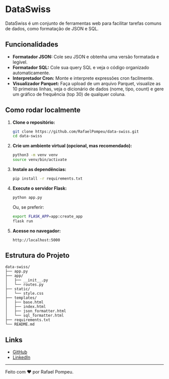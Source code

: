 # DataSwiss

DataSwiss é um conjunto de ferramentas web para facilitar tarefas comuns de dados, como formatação de JSON e SQL.

## Funcionalidades

- **Formatador JSON:** Cole seu JSON e obtenha uma versão formatada e legível.
- **Formatador SQL:** Cole sua query SQL e veja o código organizado automaticamente.
- **Interpretador Cron:** Monte e interprete expressões cron facilmente.
- **Visualizador Parquet:** Faça upload de um arquivo Parquet, visualize as 10 primeiras linhas, veja o dicionário de dados (nome, tipo, count) e gere um gráfico de frequência (top 30) de qualquer coluna.

## Como rodar localmente

1. **Clone o repositório:**
   ```bash
   git clone https://github.com/RafaelPompeu/data-swiss.git
   cd data-swiss
   ```

2. **Crie um ambiente virtual (opcional, mas recomendado):**
   ```bash
   python3 -m venv venv
   source venv/bin/activate
   ```

3. **Instale as dependências:**
   ```bash
   pip install -r requirements.txt
   ```

4. **Execute o servidor Flask:**
   ```bash
   python app.py
   ```
   Ou, se preferir:
   ```bash
   export FLASK_APP=app:create_app
   flask run
   ```

5. **Acesse no navegador:**
   ```
   http://localhost:5000
   ```

## Estrutura do Projeto

```
data-swiss/
├── app.py
├── app/
│   ├── __init__.py
│   └── routes.py
├── static/
│   └── style.css
├── templates/
│   ├── base.html
│   ├── index.html
│   ├── json_formatter.html
│   └── sql_formatter.html
├── requirements.txt
└── README.md
```

## Links

- [GitHub](https://github.com/RafaelPompeu/data-swiss)
- [LinkedIn](https://www.linkedin.com/in/rafael-pompeu-p/)

---

Feito com ❤️ por Rafael Pompeu.
